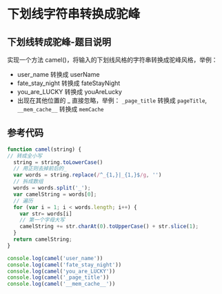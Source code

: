 <!--
 * @Author: lijing
 * @Date: 2023-12-15 23:12:55
 * @LastEditors: lijing
 * @LastEditTime: 2023-12-17 21:16:25
 * @Description: 
-->
# 下划线字符串转换成驼峰

## 下划线转成驼峰-题目说明

实现一个方法 camel()，将输入的下划线风格的字符串转换成驼峰风格，举例：

+   user\_name 转换成 userName
+   fate\_stay\_night 转换成 fateStayNight
+   you\_are\_LUCKY 转换成 youAreLucky
+   出现在其他位置的 \_ 直接忽略，举例： `_page_title` 转换成 `pageTitle`, `__mem_cache__` 转换成 `memCache`

## 参考代码

```js
function camel(string) {
// 转成全小写
  string = string.toLowerCase()
  // 用正则去掉前后的_
  var words = string.replace(/^_{1,}|_{1,}$/g, '')
  // 拆成数组
  words = words.split('_');
  var camelString = words[0];
  // 遍历  
  for (var i = 1; i < words.length; i++) {
    var str= words[i]
    // 第一个字母大写
    camelString += str.charAt(0).toUpperCase() + str.slice(1);
  }
  return camelString;
}

console.log(camel('user_name'))
console.log(camel('fate_stay_night'))
console.log(camel('you_are_LUCKY'))
console.log(camel('_page_title'))
console.log(camel('__mem_cache__'))

```
